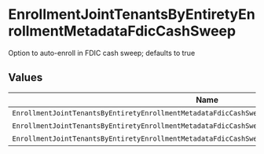 # EnrollmentJointTenantsByEntiretyEnrollmentMetadataFdicCashSweep

Option to auto-enroll in FDIC cash sweep; defaults to true


## Values

| Name                                                                                                | Value                                                                                               |
| --------------------------------------------------------------------------------------------------- | --------------------------------------------------------------------------------------------------- |
| `EnrollmentJointTenantsByEntiretyEnrollmentMetadataFdicCashSweepAutoEnrollFdicCashSweepUnspecified` | AUTO_ENROLL_FDIC_CASH_SWEEP_UNSPECIFIED                                                             |
| `EnrollmentJointTenantsByEntiretyEnrollmentMetadataFdicCashSweepFdicCashSweepEnroll`                | FDIC_CASH_SWEEP_ENROLL                                                                              |
| `EnrollmentJointTenantsByEntiretyEnrollmentMetadataFdicCashSweepFdicCashSweepDecline`               | FDIC_CASH_SWEEP_DECLINE                                                                             |